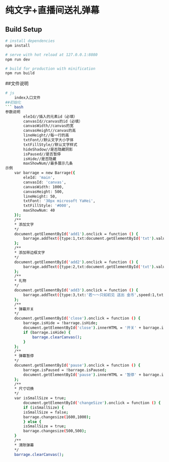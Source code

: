 # 纯文字+直播间送礼弹幕


## Build Setup

``` bash
# install dependencies
npm install

# serve with hot reload at 127.0.0.1:8080
npm run dev

# build for production with minification
npm run build
```

##文件说明
``` bash
# js
    index入口文件
##初始化
``` bash
参数说明
        eleId//插入的元素id（必填）
        canvasId//canvas的id（必填）
        canvasWidth//canvas的宽
        canvasHeight//canvas的高
        lineHeight//每一行的高
        txtFont//默认文字大小字体
        txtFillStyle//默认文字样式
        hideShadow//是否隐藏阴影
        isPaused//是否暂停
        isHide//是否隐藏
        maxShowNum//最多展示几条
示例
    var barrage = new Barrage({
        eleId: 'main',
        canvasId: 'canvas',
        canvasWidth: 1000,
        canvasHeight: 500,
        lineHeight: 50,
        txtFont: '30px microsoft YaHei',
        txtFillStyle: '#000',
        maxShowNum: 40
    });
    /**
    * 添加文字
    */
    document.getElementById('add1').onclick = function () {
        barrage.addText({type:1,txt:document.getElementById('txt').value,speed:1,txtFillStyle:'#fff',txtFont: '30px microsoft YaHei'});
    };
    /**
    * 添加带边框文字
    */
    document.getElementById('add2').onclick = function () {
        barrage.addText({type:2,txt:document.getElementById('txt').value,speed:1,txtFillStyle:'#fff',txtFont: '30px microsoft YaHei',boxSet:{padding:5,height:40}});
    };
    /**
    * 礼物
    */
    document.getElementById('add3').onclick = function () {
        barrage.addText({type:3,txt:'若～～只如初见 送出 金币',speed:1,txtFillStyle:'#fff',txtFont: '30px microsoft YaHei',gift:{url:'http://f1.img4399.com/box~cp/1862016/09/18/14_Ki04rf.70x70.png~250x250',num:4,width:50,height:50}});
    };
    /**
    * 弹幕开关
    */
    document.getElementById('close').onclick = function () {
        barrage.isHide = !barrage.isHide;
        document.getElementById('close').innerHTML = '开关' + barrage.isHide;
        if (barrage.isHide) {
            barrage.clearCanvas();
        }
    };
    /**
    * 弹幕暂停
    */
    document.getElementById('pause').onclick = function () {
        barrage.isPaused = !barrage.isPaused;
        document.getElementById('pause').innerHTML = '暂停' + barrage.isPaused;
    };
    /**
    * 尺寸切换
    */
    var isSmallSize = true;
        document.getElementById('changeSize').onclick = function () {
        if (isSmallSize) {
        isSmallSize = false;
        barrage.changesize(1600,1000);
        } else {
        isSmallSize = true;
        barrage.changesize(500,500);
    }
    /**
    * 清除弹幕
    */
    barrage.clearCanvas();
```
